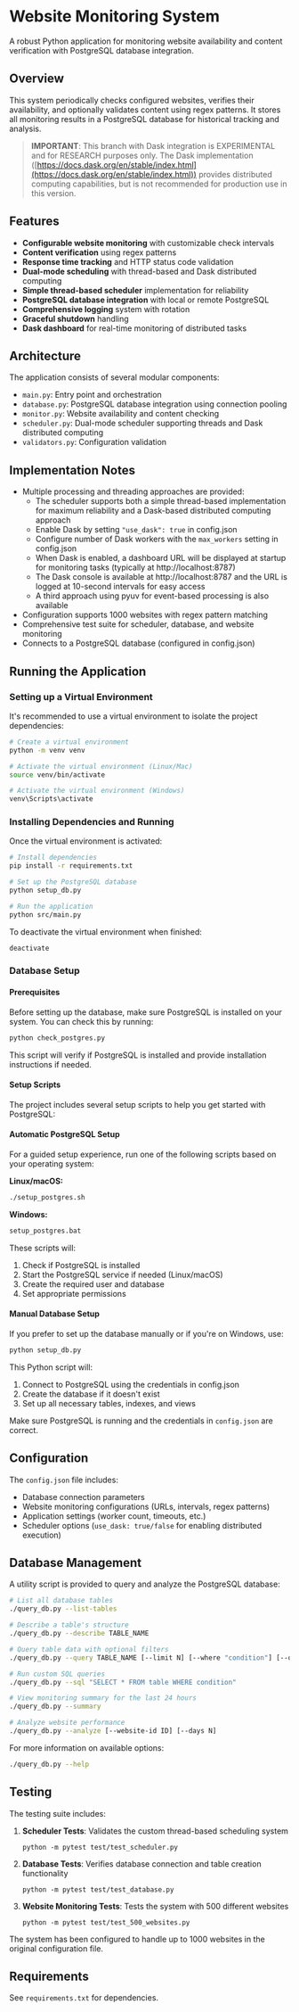 # Website Monitoring System

A robust Python application for monitoring website availability and content verification with PostgreSQL database integration.

## Overview

This system periodically checks configured websites, verifies their availability, and optionally validates content using regex patterns. It stores all monitoring results in a PostgreSQL database for historical tracking and analysis.

> **IMPORTANT**: This branch with Dask integration is EXPERIMENTAL and for RESEARCH purposes only. The Dask implementation ([https://docs.dask.org/en/stable/index.html](https://docs.dask.org/en/stable/index.html)) provides distributed computing capabilities, but is not recommended for production use in this version.

## Features

- **Configurable website monitoring** with customizable check intervals
- **Content verification** using regex patterns
- **Response time tracking** and HTTP status code validation
- **Dual-mode scheduling** with thread-based and Dask distributed computing
- **Simple thread-based scheduler** implementation for reliability
- **PostgreSQL database integration** with local or remote PostgreSQL
- **Comprehensive logging** system with rotation
- **Graceful shutdown** handling
- **Dask dashboard** for real-time monitoring of distributed tasks

## Architecture

The application consists of several modular components:

- `main.py`: Entry point and orchestration
- `database.py`: PostgreSQL database integration using connection pooling
- `monitor.py`: Website availability and content checking
- `scheduler.py`: Dual-mode scheduler supporting threads and Dask distributed computing
- `validators.py`: Configuration validation

## Implementation Notes

- Multiple processing and threading approaches are provided:
  - The scheduler supports both a simple thread-based implementation for maximum reliability and a Dask-based distributed computing approach
  - Enable Dask by setting `"use_dask": true` in config.json
  - Configure number of Dask workers with the `max_workers` setting in config.json
  - When Dask is enabled, a dashboard URL will be displayed at startup for monitoring tasks (typically at http://localhost:8787)
  - The Dask console is available at http://localhost:8787 and the URL is logged at 10-second intervals for easy access
  - A third approach using pyuv for event-based processing is also available
- Configuration supports 1000 websites with regex pattern matching
- Comprehensive test suite for scheduler, database, and website monitoring
- Connects to a PostgreSQL database (configured in config.json)

## Running the Application

### Setting up a Virtual Environment

It's recommended to use a virtual environment to isolate the project dependencies:

```bash
# Create a virtual environment
python -m venv venv

# Activate the virtual environment (Linux/Mac)
source venv/bin/activate

# Activate the virtual environment (Windows)
venv\Scripts\activate
```

### Installing Dependencies and Running

Once the virtual environment is activated:

```bash
# Install dependencies
pip install -r requirements.txt

# Set up the PostgreSQL database
python setup_db.py

# Run the application
python src/main.py
```

To deactivate the virtual environment when finished:

```bash
deactivate
```

### Database Setup

#### Prerequisites

Before setting up the database, make sure PostgreSQL is installed on your system. You can check this by running:

```bash
python check_postgres.py
```

This script will verify if PostgreSQL is installed and provide installation instructions if needed.

#### Setup Scripts

The project includes several setup scripts to help you get started with PostgreSQL:

#### Automatic PostgreSQL Setup

For a guided setup experience, run one of the following scripts based on your operating system:

**Linux/macOS:**
```bash
./setup_postgres.sh
```

**Windows:**
```bash
setup_postgres.bat
```

These scripts will:
1. Check if PostgreSQL is installed
2. Start the PostgreSQL service if needed (Linux/macOS)
3. Create the required user and database
4. Set appropriate permissions

#### Manual Database Setup

If you prefer to set up the database manually or if you're on Windows, use:

```bash
python setup_db.py
```

This Python script will:
1. Connect to PostgreSQL using the credentials in config.json
2. Create the database if it doesn't exist
3. Set up all necessary tables, indexes, and views

Make sure PostgreSQL is running and the credentials in `config.json` are correct.


## Configuration

The `config.json` file includes:
- Database connection parameters
- Website monitoring configurations (URLs, intervals, regex patterns)
- Application settings (worker count, timeouts, etc.)
- Scheduler options (`use_dask: true/false` for enabling distributed execution)

## Database Management

A utility script is provided to query and analyze the PostgreSQL database:

```bash
# List all database tables
./query_db.py --list-tables

# Describe a table's structure
./query_db.py --describe TABLE_NAME

# Query table data with optional filters
./query_db.py --query TABLE_NAME [--limit N] [--where "condition"] [--order-by "column"]

# Run custom SQL queries
./query_db.py --sql "SELECT * FROM table WHERE condition"

# View monitoring summary for the last 24 hours
./query_db.py --summary

# Analyze website performance
./query_db.py --analyze [--website-id ID] [--days N]
```

For more information on available options:
```bash
./query_db.py --help
```

## Testing

The testing suite includes:

1. **Scheduler Tests**: Validates the custom thread-based scheduling system
   ```
   python -m pytest test/test_scheduler.py
   ```

2. **Database Tests**: Verifies database connection and table creation functionality
   ```
   python -m pytest test/test_database.py
   ```

3. **Website Monitoring Tests**: Tests the system with 500 different websites
   ```
   python -m pytest test/test_500_websites.py
   ```

The system has been configured to handle up to 1000 websites in the original configuration file.

## Requirements

See `requirements.txt` for dependencies.
